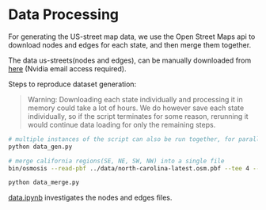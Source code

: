 # Data Processing

For generating the US-street map data, we use the Open Street Maps api to download nodes and edges for each state, and then merge them together. 

The data us-streets(nodes and edges), can be manually downloaded from [here](https://drive.google.com/file/d/1FiKczglJaLmLjYNCjuTVd11JxpglKA63/view?usp=sharing) (Nvidia email access required).

Steps to reproduce dataset generation: 

> Warning: Downloading each state individually and processing it in memory could take a lot of hours. We do however save each state individually, so if the script terminates for some reason, rerunning it would continue data loading for only the remaining steps.

```bash
# multiple instances of the script can also be run together, for parallel processing
python data_gen.py

# merge california regions(SE, NE, SW, NW) into a single file
bin/osmosis --read-pbf ../data/north-carolina-latest.osm.pbf --tee 4 --bounding-box left=-117 top=38 --write-pbf northcaliforniaSE.osm.pbf --bounding-box left=-117 bottom=38 --write-pbf northcaliforniaNE.osm.pbf --bounding-box right=-117 top=38 --write-pbf northcaliforniaSW.osm.pbf --bounding-box right=-117 bottom=38 --write-pbf northcaliforniaNW.osm.pbf

python data_merge.py
```

[data.ipynb](./data.ipynb) investigates the nodes and edges files.
